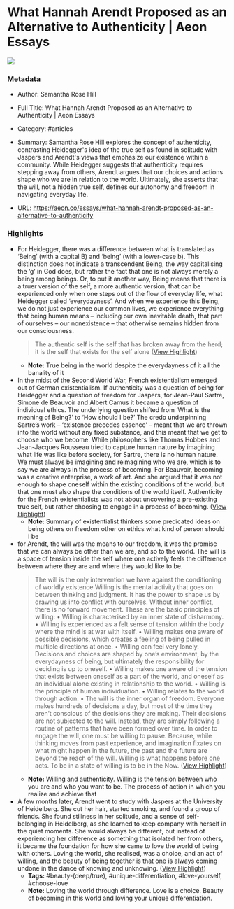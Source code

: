 # What Hannah Arendt Proposed as an Alternative to Authenticity | Aeon Essays

![](https://images.aeonmedia.co/images/89ab34d4-8c91-4631-acf5-e6557956ba2e/essay-head_of_a_woman_2016_59_1.jpg?width=1200&quality=75&format=auto)

### Metadata

- Author: Samantha Rose Hill
- Full Title: What Hannah Arendt Proposed as an Alternative to Authenticity | Aeon Essays
- Category: #articles

- Summary: Samantha Rose Hill explores the concept of authenticity, contrasting Heidegger's idea of the true self as found in solitude with Jaspers and Arendt's views that emphasize our existence within a community. While Heidegger suggests that authenticity requires stepping away from others, Arendt argues that our choices and actions shape who we are in relation to the world. Ultimately, she asserts that the will, not a hidden true self, defines our autonomy and freedom in navigating everyday life. 

- URL: https://aeon.co/essays/what-hannah-arendt-proposed-as-an-alternative-to-authenticity

### Highlights

- For Heidegger, there was a difference between what is translated as ‘Being’ (with a capital B) and ‘being’ (with a lower-case b). This distinction does not indicate a transcendent Being, the way capitalising the ‘g’ in God does, but rather the fact that one is not always merely a being among beings. Or, to put it another way, Being means that there is a truer version of the self, a more authentic version, that can be experienced only when one steps out of the flow of everyday life, what Heidegger called ‘everydayness’. And when we experience this Being, we do not just experience our common lives, we experience everything that being human means – including our own inevitable death, that part of ourselves – our nonexistence – that otherwise remains hidden from our consciousness.
  > The authentic self is the self that has broken away from the herd; it is the self that exists for the self alone ([View Highlight](https://read.readwise.io/read/01j3xxx7m95dxvmrvyy6fxpbjb))
    - **Note:** True being in the world despite the everydayness of it all the banality of it
- In the midst of the Second World War, French existentialism emerged out of German existentialism. If authenticity was a question of being for Heidegger and a question of freedom for Jaspers, for Jean-Paul Sartre, Simone de Beauvoir and Albert Camus it became a question of individual ethics. The underlying question shifted from ‘What is the meaning of Being?’ to ‘How should I be?’ The credo underpinning Sartre’s work – ‘existence precedes essence’ – meant that we are thrown into the world without any fixed substance, and this meant that we get to choose who we become. While philosophers like Thomas Hobbes and Jean-Jacques Rousseau tried to capture human nature by imagining what life was like before society, for Sartre, there is no human nature. We must always be imagining and reimagining who we are, which is to say we are always in the process of becoming. For Beauvoir, becoming was a creative enterprise, a work of art. And she argued that it was not enough to shape oneself within the existing conditions of the world, but that one must also shape the conditions of the world itself. Authenticity for the French existentialists was not about uncovering a pre-existing true self, but rather choosing to engage in a process of becoming. ([View Highlight](https://read.readwise.io/read/01j3xy831hcq97ch6z6r83se5x))
    - **Note:** Summary of existentialist thinkers some predicated ideas on being others on freedom other on ethics what kind of person should i be
- for Arendt, the will was the means to our freedom, it was the promise that we can always be other than we are, and so to the world. The will is a space of tension inside the self where one actively feels the difference between where they are and where they would like to be.
  > The will is the only intervention we have against the conditioning of worldly existence
  Willing is the mental activity that goes on between thinking and judgment. It has the power to shape us by drawing us into conflict with ourselves. Without inner conflict, there is no forward movement. These are the basic principles of willing:
  • Willing is characterised by an inner state of disharmony.
  • Willing is experienced as a felt sense of tension within the body where the mind is at war with itself.
  • Willing makes one aware of possible decisions, which creates a feeling of being pulled in multiple directions at once.
  • Willing can feel very lonely. Decisions and choices are shaped by one’s environment, by the everydayness of being, but ultimately the responsibility for deciding is up to oneself.
  • Willing makes one aware of the tension that exists between oneself as a part of the world, and oneself as an individual alone existing in relationship to the world.
  • Willing is the principle of human individuation.
  • Willing relates to the world through action.
  • The will is the inner organ of freedom.
  Everyone makes hundreds of decisions a day, but most of the time they aren’t conscious of the decisions they are making. Their decisions are not subjected to the will. Instead, they are simply following a routine of patterns that have been formed over time. In order to engage the will, one must be willing to pause. Because, while thinking moves from past experience, and imagination fixates on what might happen in the future, the past and the future are beyond the reach of the will. Willing is what happens before one acts. To be in a state of willing is to be in the Now. ([View Highlight](https://read.readwise.io/read/01j3xyn8xazy64zjgvpfq0xa1k))
    - **Note:** Willing and authenticity. Willing is the tension between who you are and who you want to be. The process of action in which you realize and achieve that
- A few months later, Arendt went to study with Jaspers at the University of Heidelberg. She cut her hair, started smoking, and found a group of friends. She found stillness in her solitude, and a sense of self-belonging in Heidelberg, as she learned to keep company with herself in the quiet moments. She would always be different, but instead of experiencing her difference as something that isolated her from others, it became the foundation for how she came to love the world of being with others. Loving the world, she realised, was a choice, and an act of willing, and the beauty of being together is that one is always coming undone in the dance of knowing and unknowing. ([View Highlight](https://read.readwise.io/read/01j3xym26kf3pgdb83pgb3y2p7))
    - **Tags:** #beauty-(deep/true), #unique-differentiation, #love-yourself, #choose-love
    - **Note:** Loving the world through difference. Love is a choice. Beauty of becoming in this world and loving your unique differentiation.
